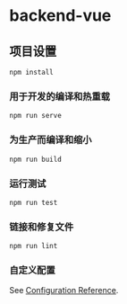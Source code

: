 # backend-vue

## 项目设置
```
npm install
```

### 用于开发的编译和热重载
```
npm run serve
```

### 为生产而编译和缩小
```
npm run build
```

### 运行测试
```
npm run test
```

### 链接和修复文件
```
npm run lint
```

### 自定义配置
See [Configuration Reference](https://cli.vuejs.org/config/).
